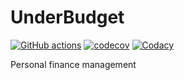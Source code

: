 # UnderBudget

[![GitHub actions](https://github.com/vimofthevine/underbudget4/workflows/Continuous%20Integration/badge.svg)](https://github.com/vimofthevine/underbudget4/actions)
[![codecov](https://codecov.io/gh/vimofthevine/underbudget4/branch/master/graph/badge.svg)](https://codecov.io/gh/vimofthevine/underbudget4)
[![Codacy](https://api.codacy.com/project/badge/Grade/9c4bff4890cd4d4094f2e2c09d023558)](https://www.codacy.com/manual/vimofthevine/underbudget4?utm_source=github.com&amp;utm_medium=referral&amp;utm_content=vimofthevine/underbudget4&amp;utm_campaign=Badge_Grade)

Personal finance management
